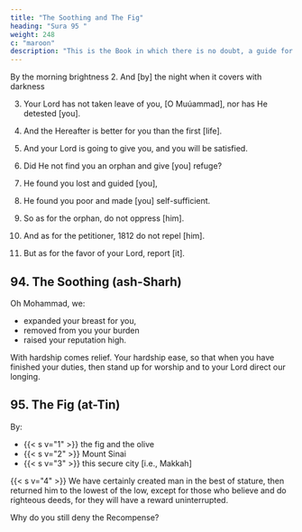 ```yaml
---
title: "The Soothing and The Fig"
heading: "Sura 95 "
weight: 248
c: "maroon"
description: "This is the Book in which there is no doubt, a guide for the righteous."
---
```




By the morning brightness 2. And [by] the night when it covers with darkness

3. Your Lord has not taken leave of you, [O Muúammad], nor has He detested [you].

4. And the Hereafter is better for you than the first [life].

5. And your Lord is going to give you, and you will be satisfied.

6. Did He not find you an orphan and give [you] refuge?

7. He found you lost and guided [you],

8. He found you poor and made [you] self-sufficient.

9. So as for the orphan, do not oppress [him].

10. And as for the petitioner, 1812 do not repel [him].

11. But as for the favor of your Lord, report [it].


## 94. The Soothing (ash-Sharh)

Oh Mohammad, we:
- expanded your breast for you, 
- removed from you your burden
- raised your reputation high.

With hardship comes relief. Your hardship ease, so that when you have finished your duties, then stand up for worship and to your Lord direct our longing.



## 95. The Fig (at-Tin)

By:
- {{< s v="1" >}} the fig and the olive
- {{< s v="2" >}} Mount Sinai 
- {{< s v="3" >}} this secure city [i.e., Makkah]

{{< s v="4" >}} We have certainly created man in the best of stature, then returned him to the lowest of the low, except for those who believe and do righteous deeds, for they will have a reward uninterrupted.

Why do you still deny the Recompense?


